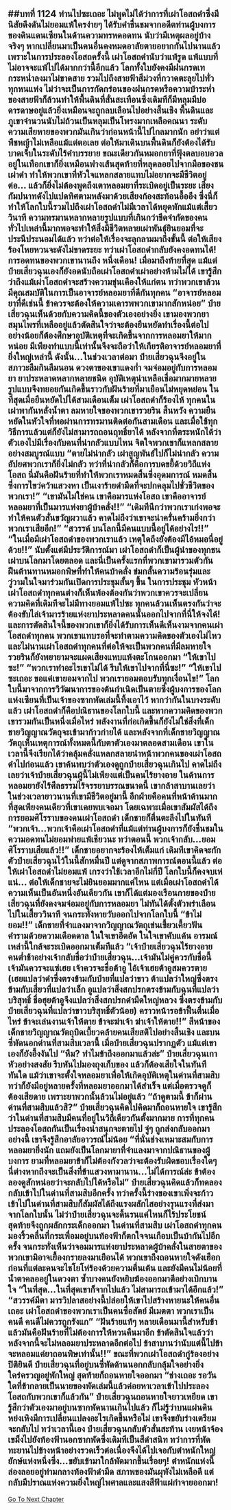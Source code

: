 ##บทที่ 1124 ท่านไปซะเถอะ
ไม่พูดไม่ได้ว่าการที่เผ่าโอสถดำซึ่งมีนิสัยดึงดันไม่ยอมแพ้ใครง่ายๆ ได้รับคำชื่นชมจากอดีตท่านผู้บงการของดินแดนเซียนในด้านความทรหดอดทน นับว่ามีเหตุผลอยู่บ้างจริงๆ
หากเปลี่ยนมาเป็นคนอื่นคงหมดอาลัยตายอยากกันไปนานแล้ว เพราะในการประลองโอสถครั้งนี้ เผ่าโอสถดำนับว่าแพ้รูด แพ้แบบที่ไม่อาจจะแพ้ไปได้มากกว่านี้อีกแล้ว
โลกทั้งใบยังคงมีฝนกรดเทกระหน่ำลงมาไม่ขาดสาย รวมไปถึงสายฟ้าสีม่วงที่กวาดตะลุยไปทั่วทุกหนแห่ง ไม่ว่าจะเป็นการกัดกร่อนของฝนกรดหรือความบ้าระห่ำของสายฟ้าก็ล้วนทำให้พื้นดินที่สั่นสะเทือนซึ่งเดิมทีก็มีหลุมมีบ่อดารดาษอยู่แล้วยิ่งเหมือนจะถูกลบเลือนไปอย่างสิ้นเชิง
พื้นดินและภูเขาจำนวนนับไม่ถ้วนเป็นหลุมเป็นโพรงมากเหลือคณนา ระดับความเสียหายของพวกมันเกินว่าก่อนหน้านี้ไปไกลมากนัก อย่าว่าแต่พืชหญ้าไม่เหลือแม้แต่ตอเลย ต่อให้มาเดินบนพื้นดินก็ยังต้องได้รับบาดเจ็บในระดับไร้คำบรรยาย
ขณะเดียวกันหมอกยาที่ฟุ้งตลบอบอวลอยู่ในเทือกเขาก็ยิ่งเหมือนฟางเส้นสุดท้ายที่หลุดลอยไปจากมือของชนเผ่าดำ ทำให้พวกเขาที่หัวใจแหลกสลายแทบไม่อยากจะมีชีวิตอยู่ต่อ...
แล้วก็ยิ่งไม่ต้องพูดถึงเตาหลอมยาที่ระเบิดอยู่เป็นระยะ เสียงกัมปนาทดังไปแปดทิศตามหลังมาด้วยเสียงก้องสะท้อนอื้ออึง ซึ่งนี่ก็ทำให้โลกใบนี้รวมไปถึงเผ่าโอสถดำไม่มีเวลาได้หยุดพักแม้แต่เสี้ยววินาที
ความทรมานหลากหลายรูปแบบที่เกินกว่าขีดจำกัดของคนทั่วไปเหล่านี้มากพอจะทำให้สิ่งมีชีวิตหลายเผ่าพันธุ์ยินยอมที่จะประนีประนอมได้แล้ว ทว่าต่อให้เรื่องจะลุกลามมาถึงขั้นนี้ ต่อให้เสียงร้องโหยหวนจะดังไม่ขาดระยะ ทว่าเผ่าโอสถดำกลับยังคงอดทนได้!
การอดทนของพวกเขานานถึง หนึ่งเดือน!
เมื่อมาถึงท้ายที่สุด แม้แต่ป๋ายเสี่ยวฉุนเองก็ยังอดนับถือเผ่าโอสถดำเผ่าอย่างห้ามไม่ได้ เขารู้สึกว่าถึงแม้เผ่าโอสถดำจะสร้างความขุ่นเคืองให้แก่ตน ทว่าพวกเขาล้วนมีคุณสมบัติในการเป็นอาจารย์หลอมยาที่ดีกันทุกคน
“อาจารย์หลอมยาที่ดีเช่นนี้ ข้าควรจะต้องให้ความเคารพพวกเขามากสักหน่อย” ป๋ายเสี่ยวฉุนเห็นด้วยกับความคิดนี้ของตัวเองอย่างยิ่ง เขามองพวกยาสมุนไพรที่เหลืออยู่แล้วตัดสินใจว่าจะต้องยืนหยัดทำเรื่องนี้ต่อไป อย่างน้อยก็ต้องศึกษาอุบัติเหตุที่จะเกิดขึ้นจากการหลอมยาให้มากหน่อย มีเพียงทำแบบนี้เท่านั้นจึงจะถือว่าให้เกียรติอาจารย์หลอมยาที่ยิ่งใหญ่เหล่านี้
ดังนั้น...ในช่วงเวลาต่อมา ป๋ายเสี่ยวฉุนจึงอยู่ในสภาวะลืมกินลืมนอน ดวงตาของเขาแดงก่ำ จมจ่อมอยู่กับการหลอมยา ยาประหลาดหลากหลายชนิด อุบัติเหตุน่าเหลือเชื่อมากมายหลายรูปแบบจึงทยอยกันเกิดขึ้นราวกับฝันร้ายที่มาเยือนไม่หยุดหย่อน
ในที่สุดเมื่อยืนหยัดไปได้สามเดือนเต็ม เผ่าโอสถดำก็ร้องไห้ ทุกคนในเผ่าพากันหลั่งน้ำตา ลมหายใจของพวกเขารวยริน สิ้นหวัง ความยืนหยัดในหัวใจที่พอผ่านการทรมานติดต่อกันสามเดือน และเมื่อใช้ทุกวิธีการแล้วแต่ก็ยังไม่สามารถถอนฤทธิ์ยาได้ หลังจากที่ตระหนักได้ว่าตัวเองไปมีเรื่องกับคนที่น่ากลัวแบบไหน จิตใจพวกเขาก็แหลกสลายอย่างสมบูรณ์แบบ
“ตายไม่น่ากลัว เผ่าสูญพันธ์ไปก็ไม่น่ากลัว ความอัปยศพวกเราก็ยิ่งไม่กลัว ทว่าที่น่ากลัวก็คือการบดขยี้ด้วยวิถีแห่งโอสถ นี่มันคือฝันร้ายที่ทำให้พวกเราหมดสิ้นซึ่งอุดมการณ์ หมดสิ้นซึ่งการไขว่คว้าแสวงหา เป็นเงาร้ายดำมืดที่จะปกคลุมไปชั่วชีวิตของพวกเรา!”
“เขามันไม่ใช่คน เขาคือมารแห่งโอสถ เขาคืออาจารย์หลอมยาที่เป็นมารแห่งยาผู้บ้าคลั่ง!!”
“เดิมทีนึกว่าพวกเราเก่งพอจะทำให้คนตัวสั่นขวัญผวาแล้ว คาดไม่ถึงว่าเขาจะน่าครั่นคร้ามยิ่งกว่าพวกเราเสียอีก!”
“สวรรค์ บนโลกนี้มีคนแบบนี้อยู่ได้อย่างไร!!”
“ในเมื่อมีเผ่าโอสถดำของพวกเราแล้ว เหตุใดถึงยังต้องมีไอ้หมอนี่อยู่ด้วย!!” นับตั้งแต่มีประวัติการณ์มา เผ่าโอสถดำก็เป็นผู้นำของทุกชนเผ่าบนโลกมาโดยตลอด และนี่เป็นครั้งแรกที่พวกเขามารวมตัวกัน ฝืนต้านทานหมอกพิษที่ทำให้คนบ้าคลั่ง ข่มกลั้นความร้อนรุ่มและวู่วามในใจมาร่วมกันเปิดการประชุมสั้นๆ ขึ้น
ในการประชุม หัวหน้าเผ่าโอสถดำทุกคนต่างก็เห็นพ้องต้องกันว่าพวกเขาควรจะเปลี่ยนความคิดที่เดิมทีจะไม่มีทางยอมแพ้ไปซะ ทุกคนล้วนเห็นตรงกันว่าจะต้องขับไล่เจ้ามารร้ายแห่งยาประหลาดคนนั้นออกไปจากที่นี่ให้จงได้!
และการตัดสินใจนี้ของพวกเขาก็ยิ่งได้รับการเห็นดีเห็นงามจากคนเผ่าโอสถดำทุกคน พวกเขาแทบรอที่จะทำตามความคิดของตัวเองไม่ไหว และไม่นานเผ่าโอสถดำทุกคนที่ต่อให้จะเป็นพวกคนที่มีลมหายใจรวยรินก็ยังพยายามจะแผดเสียงแหบแห้งตะโกนออกมา
“ให้เขาไปซะ!”
“พวกเราทำอะไรเขาไม่ได้ รีบให้เขาไปจากที่นี่ซะ!”
“ให้เขาไปซะเถอะ ขอแค่เขายอมจากไป พวกเรายอมตอบรับทุกเงื่อนไข!”
โลกใบนี้มาจากการวิวัฒนาการของต้นกำเนิดเป็นตายซึ่งผู้บงการของโลกแห่งเซียนที่เป็นเจ้าของซากพัดเล่มนี้ทิ้งเอาไว้ หากว่ากันในบางระดับแล้ว เผ่าโอสถดำก็คือปณิธานของโลกใบนี้ และหากความคิดของพวกเขารวมกันเป็นหนึ่งเมื่อไหร่ พลังงานที่ก่อเกิดขึ้นก็ยังไม่ใช่สิ่งที่เด็กชายวิญญาณวัตถุจะเข้ามาก้าวก่ายได้
และหลังจากที่เด็กชายวิญญาณวัตถุเห็นเหตุการณ์ทั้งหมดนี้กับตาตัวเองมาตลอดสามเดือน เขาในเวลานี้จึงเรียกได้ว่าคลุ้มคลั่งแหลกสลายนำหน้าพวกคนของเผ่าโอสถดำไปก่อนแล้ว
เขาค้นพบว่าตัวเองดูถูกป๋ายเสี่ยวฉุนเกินไป คาดไม่ถึงเลยว่าเจ้าป๋ายเสี่ยวฉุนผู้นี้ไม่เพียงแต่เป็นคนไร้ยางอาย ในด้านการหลอมยายังไร้ศีลธรรมไร้จรรยาบรรณขนาดนี้ เขากล้าสาบานเลยว่าในช่วงเวลายาวนานที่เขามีชีวิตอยู่มานี้ อีกฝ่ายคือคนที่หน้าด้านมากที่สุดเพียงคนเดียวที่เขาเคยพบเจอมา
โดยเฉพาะเมื่อเขาสัมผัสได้ถึงการยอมศิโรราบของคนเผ่าโอสถดำ เด็กชายก็ตื่นตะลึงไปในทันที
“พวกเจ้า...พวกเจ้าคือเผ่าโอสถดำที่แม้แต่ท่านผู้บงการก็ยังชื่นชมในความอดทนไม่ยอมพ่ายแพ้เชียวนะ ทว่าตอนนี้ พวกเจ้ากลับ...ยอมศิโรราบเสียแล้ว!!” เด็กชายอยากจะร้องไห้เต็มแก่ เดิมทีเขาคิดจะกักตัวป๋ายเสี่ยวฉุนไว้ในนี้สักหมื่นปี แต่ดูจากสภาพการณ์ตอนนี้แล้ว ต่อให้เผ่าโอสถดำไม่ยอมแพ้ เกรงว่าใช้เวลาอีกไม่กี่ปี โลกใบนี้ก็คงจบเห่แน่...
ต่อให้เด็กชายจะไม่ยินยอมมากแค่ไหน แต่เมื่อเผ่าโอสถดำได้ความเห็นเป็นอันหนึ่งอันเดียวกัน เขาก็ได้แต่มองเรือนกายของป๋ายเสี่ยวฉุนที่ยังคงจมจ่อมอยู่กับการหลอมยา ไม่ทันได้ตั้งตัวพร่าเลือนไปในเสี้ยววินาที จนกระทั่งหายวับออกไปจากโลกใบนี้
“ข้าไม่ยอม!!” เด็กชายที่จำแลงมาจากวิญญาณวัตถุเข่นเขี้ยวเคี้ยวฟัน คำรามด้วยความเดือดดาล ในใจเขาอึดอัด ในใจเขาคับแค้น อารมณ์เหล่านี้ใกล้จะระเบิดออกมาเต็มทีแล้ว
“เจ้าป๋ายเสี่ยวฉุนไร้ยางอาย คนต่ำช้าอย่างเจ้ากลับชื่อว่าป๋ายเสี่ยวฉุน...เจ้ามันไม่คู่ควรกับชื่อนี้ เจ้ามันควรจะแซ่เฮย เจ้าควรจะชื่อต้าอู ไอ้เจ้าเฮยต้าอูสมควรตาย (เฮยแปลว่าดำซึ่งตรงข้ามกับป๋ายที่แปลว่าขาว ต้าแปลว่าใหญ่ซึ่งตรงข้ามกับเสี่ยวที่แปลว่าเล็ก อูแปลว่าสิ่งสกปรกตรงข้ามกับฉุนที่แปลว่าบริสุทธิ์ ชื่อฮุยต้าอูจึงแปลว่าสิ่งสกปรกดำมืดใหญ่หลวง ซึ่งตรงข้ามกับป๋ายเสี่ยวฉุนที่แปลว่าขาวบริสุทธิ์ตัวน้อย) คราวหน้ารอข้าฟื้นตื่นเมื่อไหร่ ข้าจะเล่นงานเจ้าให้ตาย ข้าจะฆ่าเจ้า ฆ่าเจ้าให้ตาย!!” สีหน้าของเด็กชายวิญญาณวัตถุบิดเบี้ยวคล้ายคนเสียสติไปอย่างสิ้นเชิง
และบนซี่พัดนอกด่านที่สามสิบเวลานี้ เมื่อป๋ายเสี่ยวฉุนปรากฏตัว แม้แต่เขาเองก็ยังอึ้งงันไป
“หืม? ทำไมข้าถึงออกมาแล้วล่ะ” ป๋ายเสี่ยวฉุนเกาหัวอย่างสงสัย รีบหันไปมองถุงเก็บของ แล้วก็ต้องเสียใจในทันทีทันใด แม้ว่าเขาจะตั้งใจหลอมยาเพื่อให้เกิดอุบัติเหตุในด่านที่สามสิบ ทว่าก็ยังมีอยู่หลายครั้งที่หลอมยาออกมาได้สำเร็จ แต่เมื่อตรวจดูก็ต้องเสียดาย เพราะยาพวกนั้นล้วนไม่อยู่แล้ว
“ถ้าดูตามนี้ ข้าก็ผ่านด่านที่สามสิบแล้วสิ?” ป๋ายเสี่ยวฉุนคิดไปคิดมาก็ถอนหายใจ เขารู้สึกว่าในด่านที่สามสิบมีคนที่อยู่ในวิถีเดียวกันตั้งมากมาย การที่ทุกคนประลองโอสถกันเป็นเรื่องน่าสนุกจะตายไป จู่ๆ ถูกส่งกลับออกมาอย่างนี้ เขาจึงรู้สึกอาลัยอาวรณ์ไม่น้อย
“ที่นั่นช่างเหมาะสมกับการหลอมยายิ่งนัก แถมยังเป็นโลกมายาที่จำแลงมาจากปณิธานของผู้บงการ ยามที่หลอมยาข้าก็ไม่ต้องกังวลว่าจะต้องรับผิดชอบเรื่องใดๆ นี่ต่างหากถึงจะเป็นสิ่งที่ข้าแสวงหามานาน...ไม่ได้การณ์ล่ะ ข้าต้องลองดูสักหน่อยว่าจะกลับไปได้หรือไม่” ป๋ายเสี่ยวฉุนคิดแล้วก็ทดลองกลับเข้าไปในด่านที่สามสิบอีกครั้ง ทว่าครั้งนี้ร่างของเขาเพิ่งจะก้าวเข้าไปในด่านที่สามสิบก็สัมผัสได้ถึงแรงผลักไสอย่างรุนแรงที่ส่งมาจากโลกใบนั้น ไม่ว่าป๋ายเสี่ยวฉุนจะดิ้นรนแค่ไหนก็ไร้ประโยชน์ สุดท้ายจึงถูกผลักกระเด็กออกมา
ในด่านที่สามสิบ เผ่าโอสถดำทุกคนมองริ้วคลื่นที่กระเพื่อมอยู่บนท้องฟ้าก็ตกใจจนเกือบเป็นบ้ากันไปอีกครั้ง จนกระทั่งเห็นว่าจอมมารแห่งยาประหลาดผู้บ้าคลั่งในสายตาของพวกเขามิอาจเยื้องกรายลงมาเยือนได้ พวกเขาถึงถอนหายใจดังเฮือก ก่อนที่แต่ละคนจะไชโยโห่ร้องด้วยความตื่นเต้น และยังมีคนไม่น้อยที่น้ำตาคลออยู่ในดวงตา ซ้ำบางคนยังหยิบฆ้องออกมาตีอย่างเบิกบานใจ
“ในที่สุด...ในที่สุดเขาก็จากไปแล้ว ไม่สามารถเข้ามาได้อีกแล้ว!”
“สวรรค์มีตา มารวิปลาสอย่างนี้ปล่อยให้เขาไปสร้างหายนะให้คนอื่นเถอะ เผ่าโอสถดำของพวกเราเป็นคนซื่อสัตย์ มีเมตตา พวกเราเป็นคนดี คนดีไม่ควรถูกรังแก”
“ฝันร้ายแท้ๆ หลายเดือนมานี้สำหรับข้าแล้วมันคือฝันร้ายที่ไม่ต้องการให้หวนคืนมาอีก ข้าตัดสินใจแล้วว่าหลังจากนี้จะไม่หลอมยาประหลาดอีกต่อไป ข้าสาบานว่านับแต่นี้ไปข้าจะหลอมแค่ยาถอนพิษเท่านั้น!!”
ขณะที่พวกเผ่าโอสถดำกู่ร้องอย่างปิติยินดี ป๋ายเสี่ยวฉุนที่อยู่บนซี่พัดด้านนอกกลับกลุ้มใจอย่างยิ่ง ใคร่ครวญอยู่พักใหญ่ สุดท้ายก็ถอนหายใจออกมา
“ช่างเถอะ รอวันใดที่ข้ากลายเป็นนายของพัดเล่มนี้แล้วค่อยหาเวลาเข้าไปประลองโอสถกับพวกเขาก็แล้วกัน” ป๋ายเสี่ยวฉุนถอนหายใจยาวเหยียด เขารู้สึกว่าตัวเองมาอยู่บนซากพัดนานเกินไปแล้ว ก็ไม่รู้ว่าบนแผ่นดินหย่งเหิงมีการเปลี่ยนแปลงอะไรเกิดขึ้นหรือไม่ เขาจึงขยับร่างเตรียมจะกลับไป ทว่าเวลานี้เอง ป๋ายเสี่ยวฉุนกลับตัวสั่นสะท้าน เงยหน้าจ้องเขม็งไปยังท้องฟ้านอกซากพัดซึ่งเดิมทีเป็นสีดำสนิท ทว่าการที่พัดทะยานไปข้างหน้าอย่างรวดเร็วต่อเนื่องจึงได้ไปเจอกับตำหนักใหญ่ยักษ์แห่งหนึ่งซึ่ง...ขยับเข้ามาใกล้พัดมากขึ้นเรื่อยๆ!
ตำหนักแห่งนี้ล่องลอยอยู่ท่ามกลางท้องฟ้าดำมืด สภาพของมันผุพังไม่เหลือดี แต่กลับมีปราณแห่งความยิ่งใหญ่ไพศาลและแสงสีฟ้าแผ่กำจายออกมา!
------


[Go To Next Chapter]( ./97.md)
